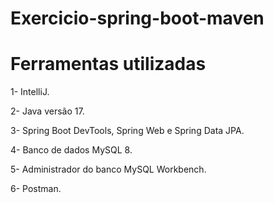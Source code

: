 # Exercicio-spring-boot-maven

# Ferramentas utilizadas

1- IntelliJ.

2- Java versão 17.

3- Spring Boot DevTools, Spring Web e Spring Data JPA.

4- Banco de dados MySQL 8.

5- Administrador do banco MySQL Workbench.

6- Postman.
